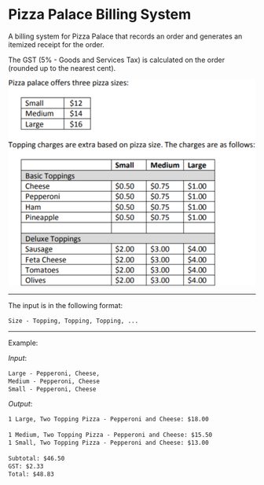 # Pizza Palace Billing System

A billing system for Pizza Palace that records an order and generates an itemized receipt for the order.

The GST (5% - Goods and Services Tax) is calculated on the order (rounded up to the nearest cent).

![](menu.png)

***

The input is in the following format:

    Size - Topping, Topping, Topping, ...

***

Example:

*Input*:

    Large - Pepperoni, Cheese,
    Medium - Pepperoni, Cheese
    Small - Pepperoni, Cheese

*Output*:

    1 Large, Two Topping Pizza - Pepperoni and Cheese: $18.00

    1 Medium, Two Topping Pizza - Pepperoni and Cheese: $15.50
    1 Small, Two Topping Pizza - Pepperoni and Cheese: $13.00

    Subtotal: $46.50
    GST: $2.33
    Total: $48.83